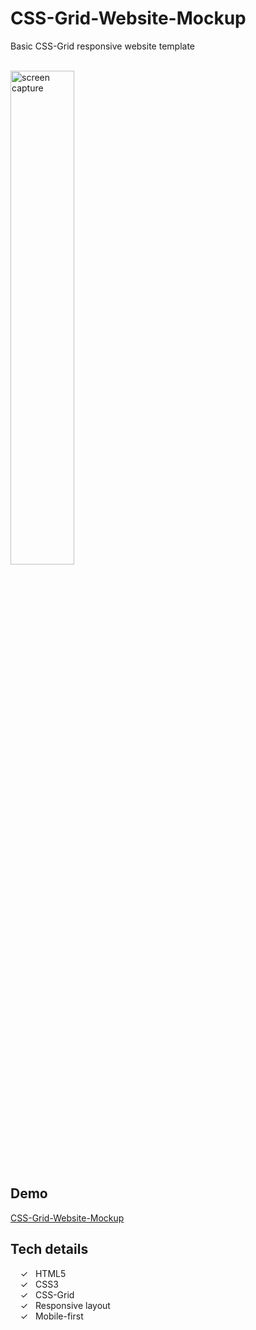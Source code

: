 # CSS-Grid-Website-Mockup

Basic CSS-Grid responsive website template

<br>
<img width="45%" alt="screen capture" src="../master/assets/img/captureweb.jpeg">

## Demo
[CSS-Grid-Website-Mockup]

## Tech details

&nbsp;&nbsp;&nbsp;&nbsp;&check;&nbsp;&nbsp; HTML5<br>
&nbsp;&nbsp;&nbsp;&nbsp;&check;&nbsp;&nbsp; CSS3<br>
&nbsp;&nbsp;&nbsp;&nbsp;&check;&nbsp;&nbsp; CSS-Grid<br>
&nbsp;&nbsp;&nbsp;&nbsp;&check;&nbsp;&nbsp; Responsive layout<br>
&nbsp;&nbsp;&nbsp;&nbsp;&check;&nbsp;&nbsp; Mobile-first<br>

<br><br> 
  

   [CSS-Grid-Website-Mockup]: <https://alenagm.github.io/CSS-Grid-Website-Mockup/>
